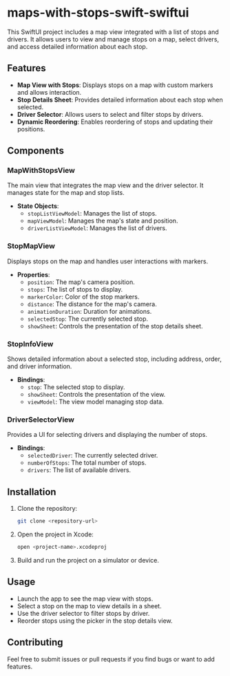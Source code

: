# maps-with-stops-swift-swiftui

This SwiftUI project includes a map view integrated with a list of stops and drivers. It allows users to view and manage stops on a map, select drivers, and access detailed information about each stop.

## Features

- **Map View with Stops**: Displays stops on a map with custom markers and allows interaction.
- **Stop Details Sheet**: Provides detailed information about each stop when selected.
- **Driver Selector**: Allows users to select and filter stops by drivers.
- **Dynamic Reordering**: Enables reordering of stops and updating their positions.

## Components

### MapWithStopsView

The main view that integrates the map view and the driver selector. It manages state for the map and stop lists.

- **State Objects**:
  - `stopListViewModel`: Manages the list of stops.
  - `mapViewModel`: Manages the map's state and position.
  - `driverListViewModel`: Manages the list of drivers.

### StopMapView

Displays stops on the map and handles user interactions with markers.

- **Properties**:
  - `position`: The map's camera position.
  - `stops`: The list of stops to display.
  - `markerColor`: Color of the stop markers.
  - `distance`: The distance for the map's camera.
  - `animationDuration`: Duration for animations.
  - `selectedStop`: The currently selected stop.
  - `showSheet`: Controls the presentation of the stop details sheet.

### StopInfoView

Shows detailed information about a selected stop, including address, order, and driver information.

- **Bindings**:
  - `stop`: The selected stop to display.
  - `showSheet`: Controls the presentation of the view.
  - `viewModel`: The view model managing stop data.

### DriverSelectorView

Provides a UI for selecting drivers and displaying the number of stops.

- **Bindings**:
  - `selectedDriver`: The currently selected driver.
  - `numberOfStops`: The total number of stops.
  - `drivers`: The list of available drivers.

## Installation

1. Clone the repository:

    ```bash
    git clone <repository-url>
    ```

2. Open the project in Xcode:

    ```bash
    open <project-name>.xcodeproj
    ```

3. Build and run the project on a simulator or device.

## Usage

- Launch the app to see the map view with stops.
- Select a stop on the map to view details in a sheet.
- Use the driver selector to filter stops by driver.
- Reorder stops using the picker in the stop details view.

## Contributing

Feel free to submit issues or pull requests if you find bugs or want to add features.
